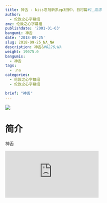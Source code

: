 ```yaml
---
title: 神舌 - kiss忍耐新系ep3田中、日村篇#1_高清
author:
  - 伦敦之心字幕组
zmz: 伦敦之心字幕组
publishdate: '2001-01-03'
bangumi: 神舌
date: '2018-09-25'
slug: 2018-09-25_NA_NA
description: 神舌&#8226;NA
weight: 19075.0
bangumis:
  - 神舌
tags:
  - .na
categories:
  - 伦敦之心字幕组
  - 伦敦之心字幕组

brief: "神舌"
---
```

![](https://i.imgur.com/ulc7nb8.jpg)
# 简介  
神舌  
<div class ="resp-container">
<iframe class="testiframe" src="https://www.fantasy.tv/videoAd/videoAd.html?id=2107163&channelId=559535&code=590efa4487c1b775d2d2283c2ba2fa5a" frameborder=0 allowfullscreen="true" ></iframe>
</div>

